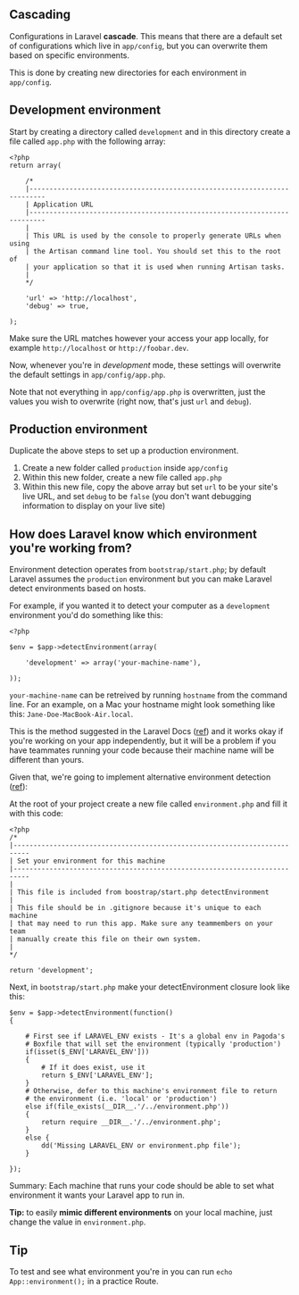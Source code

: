 ## Cascading

Configurations in Laravel **cascade**. This means that there are a default set of configurations which live in `app/config`, but you can overwrite them based on specific environments.

This is done by creating new directories for each environment in `app/config`.




## Development environment
Start by creating a directory called `development` and in this directory create a file called `app.php` with the following array:

````
<?php
return array(

	/*
	|--------------------------------------------------------------------------
	| Application URL
	|--------------------------------------------------------------------------
	|
	| This URL is used by the console to properly generate URLs when using
	| the Artisan command line tool. You should set this to the root of
	| your application so that it is used when running Artisan tasks.
	|
	*/

	'url' => 'http://localhost',
	'debug' => true,
	
);
````

Make sure the URL matches however your access your app locally, for example `http://localhost` or `http://foobar.dev`.

Now, whenever you're in *development* mode, these settings will overwrite the default settings in `app/config/app.php`. 

Note that not everything in `app/config/app.php` is overwritten, just the values you wish to overwrite (right now, that's just `url` and `debug`).





## Production environment

Duplicate the above steps to set up a production environment.

1. Create a new folder called `production` inside `app/config`
2. Within this new folder, create a new file called `app.php`
3. Within this new file, copy the above array but set `url` to be your site's live URL, and set `debug` to be `false` (you don't want debugging information to display on your live site)




## How does Laravel know which environment you're working from?

Environment detection operates from `bootstrap/start.php`; by default Laravel assumes the `production` environment but you can make Laravel detect environments based on hosts.

For example, if you wanted it to detect your computer as a `development` environment you'd do something like this:

```
<?php

$env = $app->detectEnvironment(array(

    'development' => array('your-machine-name'),

));
```

`your-machine-name` can be retreived by running `hostname` from the command line. For an example, on a Mac your hostname might look something like this: `Jane-Doe-MacBook-Air.local`.

This is the method suggested in the Laravel Docs ([ref](http://laravel.com/docs/configuration#environment-configuration)) and it works okay if you're working on your app independently, but it will be a problem if you have teammates running your code because their machine name will be different than yours.

Given that, we're going to implement alternative environment detection ([ref](http://crynobone.com/posts/5/alternative-environment-detection-for-laravel-4)):

At the root of your project create a new file called `environment.php` and fill it with this code:


	<?php
	/*
	|--------------------------------------------------------------------------
	| Set your environment for this machine 
	|--------------------------------------------------------------------------
	|
	| This file is included from boostrap/start.php detectEnvironment
	|
	| This file should be in .gitignore because it's unique to each machine
	| that may need to run this app. Make sure any teammembers on your team
	| manually create this file on their own system.
	|
	*/
	
	return 'development';


Next, in `bootstrap/start.php` make your detectEnvironment closure look like this:


	$env = $app->detectEnvironment(function()
	{
	    
		# First see if LARAVEL_ENV exists - It's a global env in Pagoda's 
		# Boxfile that will set the environment (typically 'production')
		if(isset($_ENV['LARAVEL_ENV'])) 
		{
			# If it does exist, use it
			return $_ENV['LARAVEL_ENV'];
		}
		# Otherwise, defer to this machine's environment file to return 
		# the environment (i.e. 'local' or 'production')
		else if(file_exists(__DIR__.'/../environment.php')) 
		{
			return require __DIR__.'/../environment.php';
		}
		else {
			dd('Missing LARAVEL_ENV or environment.php file');
		}
		
	});



Summary: Each machine that runs your code should be able to set what environment it wants your Laravel app to run in.

**Tip:** to easily **mimic different environments** on your local machine, just change the value in `environment.php`. 




## Tip

To test and see what environment you're in you can run `echo App::environment();` in a practice Route.


